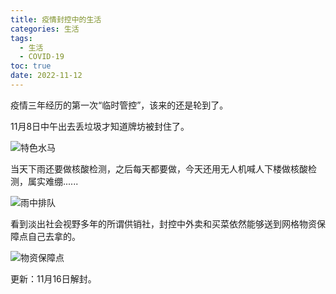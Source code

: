 ```yaml
---
title: 疫情封控中的生活
categories: 生活
tags:
  - 生活
  - COVID-19
toc: true
date: 2022-11-12
---
```


疫情三年经历的第一次“临时管控”，该来的还是轮到了。

11月8日中午出去丢垃圾才知道牌坊被封住了。

![特色水马](https://pbs.twimg.com/media/FhX99NyUoAEWR4r?format=jpg&name=large)

当天下雨还要做核酸检测，之后每天都要做，今天还用无人机喊人下楼做核酸检测，属实难绷......

![雨中排队](https://pbs.twimg.com/media/FhX99NyVUAEBf1e?format=jpg&name=large)

看到淡出社会视野多年的所谓供销社，封控中外卖和买菜依然能够送到网格物资保障点自己去拿的。

![物资保障点](https://pbs.twimg.com/media/FhX99NxUUAA3HNX?format=jpg&name=large)

更新：11月16日解封。